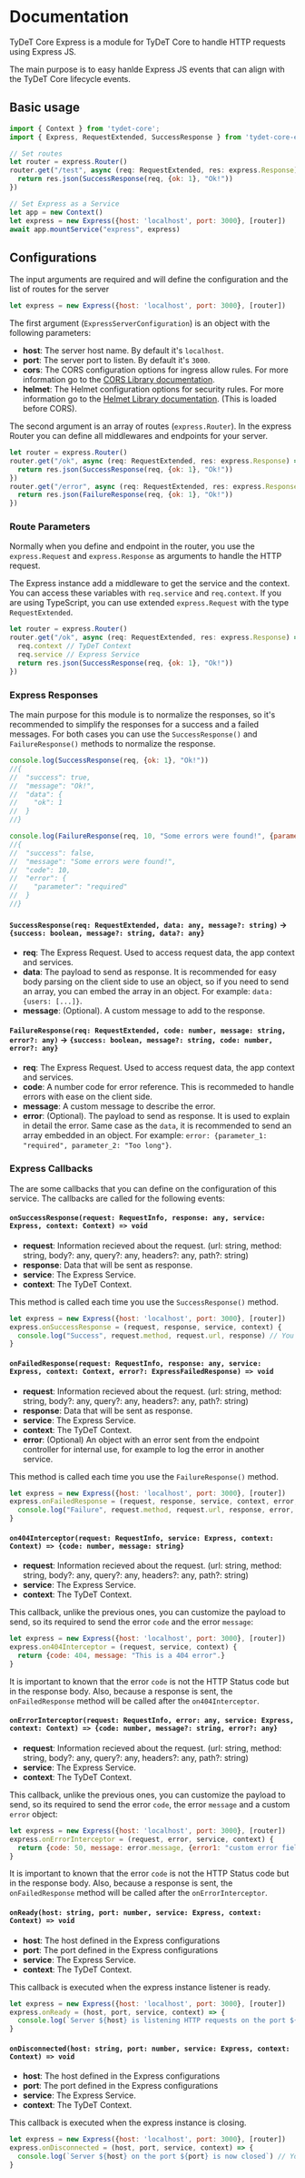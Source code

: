 # Documentation

TyDeT Core Express is a module for TyDeT Core to handle HTTP requests using Express JS.

The main purpose is to easy hanlde Express JS events that can align with the TyDeT Core lifecycle events.

## Basic usage

```js
import { Context } from 'tydet-core';
import { Express, RequestExtended, SuccessResponse } from 'tydet-core-express';

// Set routes
let router = express.Router()
router.get("/test", async (req: RequestExtended, res: express.Response) => {
  return res.json(SuccessResponse(req, {ok: 1}, "Ok!"))
})

// Set Express as a Service
let app = new Context()
let express = new Express({host: 'localhost', port: 3000}, [router])
await app.mountService("express", express)
```

## Configurations

The input arguments are required and will define the configuration and the list of routes for the server

```js
let express = new Express({host: 'localhost', port: 3000}, [router])
```

The first argument (`ExpressServerConfiguration`) is an object with the following parameters:
- **host**: The server host name. By default it's `localhost`.
- **port**: The server port to listen. By default it's `3000`.
- **cors**: The CORS configuration options for ingress allow rules. For more information go to the [CORS Library documentation](https://github.com/expressjs/cors#readme).
- **helmet**: The Helmet configuration options for security rules. For more information go to the [Helmet Library documentation](https://helmetjs.github.io/). (This is loaded before CORS).

The second argument is an array of routes (`express.Router`). In the express Router you can define all middlewares and endpoints for your server.

```js
let router = express.Router()
router.get("/ok", async (req: RequestExtended, res: express.Response) => {
  return res.json(SuccessResponse(req, {ok: 1}, "Ok!"))
})
router.get("/error", async (req: RequestExtended, res: express.Response) => {
  return res.json(FailureResponse(req, {ok: 1}, "Ok!"))
})
```


### Route Parameters

Normally when you define and endpoint in the router, you use the `express.Request` and `express.Response` as arguments to handle the HTTP request. 

The Express instance add a middleware to get the service and the context. You can access these variables with `req.service` and `req.context`. If you are using TypeScript, you can use extended `express.Request` with the type `RequestExtended`.

```js
let router = express.Router()
router.get("/ok", async (req: RequestExtended, res: express.Response) => {
  req.context // TyDeT Context
  req.service // Express Service
  return res.json(SuccessResponse(req, {ok: 1}, "Ok!"))
})
```

### Express Responses

The main purpose for this module is to normalize the responses, so it's recommended to simplify the responses for a success and a failed messages. For both cases you can use the `SuccessResponse()` and `FailureResponse()` methods to normalize the response.

```js
console.log(SuccessResponse(req, {ok: 1}, "Ok!"))
//{
//  "success": true,
//  "message": "Ok!",
//  "data": {
//    "ok": 1
//  }
//}

console.log(FailureResponse(req, 10, "Some errors were found!", {parameter: "required"}))
//{
//  "success": false,
//  "message": "Some errors were found!",
//  "code": 10,
//  "error": {
//    "parameter": "required"
//  }
//}
```

#### `SuccessResponse(req: RequestExtended, data: any, message?: string)` -> `{success: boolean, message?: string, data?: any}`

- **req**: The Express Request. Used to access request data, the app context and services.
- **data**: The payload to send as response. It is recommended for easy body parsing on the client side to use an object, so if you need to send an array, you can embed the array in an object. For example: `data: {users: [...]}`.
- **message**: (Optional). A custom message to add to the response.

#### `FailureResponse(req: RequestExtended, code: number, message: string, error?: any)` -> `{success: boolean, message?: string, code: number, error?: any}`

- **req**: The Express Request. Used to access request data, the app context and services.
- **code**: A number code for error reference. This is recommeded to handle errors with ease on the client side.
- **message**: A custom message to describe the error.
- **error**: (Optional). The payload to send as response. It is used to explain in detail the error. Same case as the `data`, it is recommended to send an array embedded in an object. For example: `error: {parameter_1: "required", parameter_2: "Too long"}`.

### Express Callbacks

The are some callbacks that you can define on the configuration of this service. The callbacks are called for the following events:

#### `onSuccessResponse(request: RequestInfo, response: any, service: Express, context: Context) => void`

- **request**: Information recieved about the request. (url: string, method: string, body?: any, query?: any, headers?: any, path?: string)
- **response**: Data that will be sent as response.
- **service**: The Express Service.
- **context**: The TyDeT Context.

This method is called each time you use the `SuccessResponse()` method.

```js
let express = new Express({host: 'localhost', port: 3000}, [router])
express.onSuccessResponse = (request, response, service, context) {
  console.log("Success", request.method, request.url, response) // You can use the TyDeT Logger or any custom logger.
}
```

#### `onFailedResponse(request: RequestInfo, response: any, service: Express, context: Context, error?: ExpressFailedResponse) => void`

- **request**: Information recieved about the request. (url: string, method: string, body?: any, query?: any, headers?: any, path?: string)
- **response**: Data that will be sent as response.
- **service**: The Express Service.
- **context**: The TyDeT Context.
- **error**: (Optional) An object with an error sent from the endpoint controller for internal use, for example to log the error in another service.

This method is called each time you use the `FailureResponse()` method.

```js
let express = new Express({host: 'localhost', port: 3000}, [router])
express.onFailedResponse = (request, response, service, context, error, errorMessage) {
  console.log("Failure", request.method, request.url, response, error, errorMessage) // You can use the TyDeT Logger or any custom logger.
}
```

#### `on404Interceptor(request: RequestInfo, service: Express, context: Context) => {code: number, message: string}`

- **request**: Information recieved about the request. (url: string, method: string, body?: any, query?: any, headers?: any, path?: string)
- **service**: The Express Service.
- **context**: The TyDeT Context.

This callback, unlike the previous ones, you can customize the payload to send, so its required to send the error `code` and the error `message`:

```js
let express = new Express({host: 'localhost', port: 3000}, [router])
express.on404Interceptor = (request, service, context) {
  return {code: 404, message: "This is a 404 error".}
}
```

It is important to known that the error `code` is not the HTTP Status code but in the response body.
Also, because a response is sent, the `onFailedResponse` method will be called after the `on404Interceptor`.

#### `onErrorInterceptor(request: RequestInfo, error: any, service: Express, context: Context) => {code: number, message?: string, error?: any}`

- **request**: Information recieved about the request. (url: string, method: string, body?: any, query?: any, headers?: any, path?: string)
- **service**: The Express Service.
- **context**: The TyDeT Context.


This callback, unlike the previous ones, you can customize the payload to send, so its required to send the error `code`, the error `message` and a custom `error` object:

```js
let express = new Express({host: 'localhost', port: 3000}, [router])
express.onErrorInterceptor = (request, error, service, context) {
  return {code: 50, message: error.message, {error1: "custom error field"}}
}
```

It is important to known that the error `code` is not the HTTP Status code but in the response body.
Also, because a response is sent, the `onFailedResponse` method will be called after the `onErrorInterceptor`.

#### `onReady(host: string, port: number, service: Express, context: Context) => void`

- **host**: The host defined in the Express configurations
- **port**: The port defined in the Express configurations
- **service**: The Express Service.
- **context**: The TyDeT Context.

This callback is executed when the express instance listener is ready.

```js
let express = new Express({host: 'localhost', port: 3000}, [router])
express.onReady = (host, port, service, context) => {
  console.log(`Server ${host} is listening HTTP requests on the port ${port}`) // You can use the TyDeT Logger or any custom logger.
}
```

#### `onDisconnected(host: string, port: number, service: Express, context: Context) => void`

- **host**: The host defined in the Express configurations
- **port**: The port defined in the Express configurations
- **service**: The Express Service.
- **context**: The TyDeT Context.

This callback is executed when the express instance is closing.

```js
let express = new Express({host: 'localhost', port: 3000}, [router])
express.onDisconnected = (host, port, service, context) => {
  console.log(`Server ${host} on the port ${port} is now closed`) // You can use the TyDeT Logger or any custom logger.
}
```